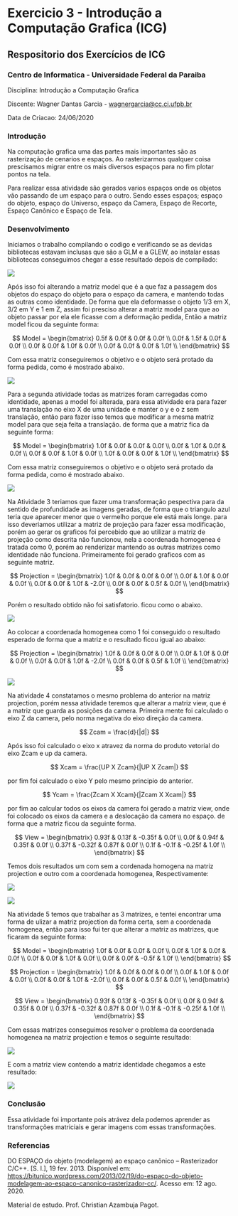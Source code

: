 # **Exercicio 3 - Introdução a Computação Grafica (ICG)**

## Respositorio dos Exercícios de ICG

### **Centro de Informatica - Universidade Federal da Paraiba**

 Disciplina: Introdução a Computação Grafica

 Discente: Wagner Dantas Garcia - wagnergarcia@cc.ci.ufpb.br

 Data de Criacao: 24/06/2020

### **Introdução**

Na computação grafica uma das partes mais importantes são as rasterização de cenarios e espaços.
Ao rasterizarmos qualquer coisa prescisamos migrar entre os mais diversos espaços para no fim plotar pontos na tela.

Para realizar essa atividade são gerados varios espaços onde os objetos vão passando de um espaço para o outro. Sendo esses espaços; espaço do objeto, espaço do Universo, espaço da Camera, Espaço de Recorte, Espaço Canônico e Espaço de Tela.

### **Desenvolvimento**



Iniciamos o trabalho compilando o codigo e verificando se as devidas bibliotecas estavam inclusas que são a GLM e a GLEW, ao instalar essas bibliotecas conseguimos chegar a esse resultado depois de compilado:

![](Imagem/Imagem1.png)

Após isso foi alterando a matriz model que é a que faz a passagem dos objetos do espaço do objeto para o espaço da camera, e mantendo todas as outras como identidade. De forma que ela deformasse o objeto 1/3 em X, 3/2 em Y e 1 em Z, assim foi presciso alterar a matriz model para que ao objeto passar por ela ele ficasse com a deformação pedida, Então a matriz model ficou da seguinte forma: 

$$
Model = 
\begin{bmatrix}
    0.5f    &   0.0f    &   0.0f            &   0.0f \\
    0.0f    &   1.5f    &   0.0f            &   0.0f \\
    0.0f    &   0.0f    &   1.0f            &   0.0f \\
    0.0f    &   0.0f    &   0.0f            &   1.0f \\
\end{bmatrix}
$$

Com essa matriz conseguiremos o objetivo e o objeto será protado da forma pedida, como é mostrado abaixo.

![](Imagem/Exercicio1.png)

Para a segunda atividade todas as matrizes foram carregadas como identidade, apenas a model foi alterada, para essa atividade era para fazer uma translação no eixo X de uma unidade e manter o y e o z sem translação, então para fazer isso temos que modificar a mesma matriz model para que seja feita a translação. de forma que a matriz fica da seguinte forma:

$$
Model = 
\begin{bmatrix}
    1.0f    &   0.0f    &   0.0f            &   0.0f \\
    0.0f    &   1.0f    &   0.0f            &   0.0f \\
    0.0f    &   0.0f    &   1.0f            &   0.0f \\
    1.0f    &   0.0f    &   0.0f            &   1.0f \\
\end{bmatrix}
$$

Com essa matriz conseguiremos o objetivo e o objeto será protado da forma pedida, como é mostrado abaixo.

![](Imagem/Exercicio2.png)

Na Atividade 3 teriamos que fazer uma transformação pespectiva para da sentido de profundidade as imagens geradas, de forma que o triangulo azul teria que aparecer menor que o vermelho porque ele está mais longe. para isso deveriamos utilizar a matriz de projeção para fazer essa modificação, porém ao gerar os graficos foi percebido que ao utilizar a matriz de projeção como descrita não funcionou, nela a coordenada homogenea é tratada como 0, porém ao renderizar mantendo as outras matrizes como identidade não funciona. Primeiramente foi gerado graficos com as seguinte matriz. 

$$
Projection = 
\begin{bmatrix}
    1.0f    &   0.0f    &   0.0f            &   0.0f \\
    0.0f    &   1.0f    &   0.0f            &   0.0f \\
    0.0f    &   0.0f    &   1.0f            &  -2.0f \\
    0.0f    &   0.0f    &   0.5f            &   0.0f \\
\end{bmatrix}
$$

Porém o resultado obtido não foi satisfatorio. ficou como o abaixo.


![](Imagem/Exercicio3.png)

Ao colocar a coordenada homogenea como 1 foi conseguido o resultado esperado de forma que a matriz e o resultado ficou igual ao abaixo:

$$
Projection = 
\begin{bmatrix}
    1.0f    &   0.0f    &   0.0f            &   0.0f \\
    0.0f    &   1.0f    &   0.0f            &   0.0f \\
    0.0f    &   0.0f    &   1.0f            &  -2.0f \\
    0.0f    &   0.0f    &   0.5f            &   1.0f \\
\end{bmatrix}
$$

![](Imagem/Exercicio3_1.png)


Na atividade 4 constatamos o mesmo problema do anterior na matriz projection, porém nessa atividade teremos que alterar a matriz view, que é a matriz que guarda as posições da camera. Primeira mente foi calculado o eixo Z da camera, pelo norma negativa do eixo direção da camera.

$$
Zcam = \frac{d}{|d|}
$$

Após isso foi calculado o eixo x atravez da norma do produto vetorial do eixo Zcam e up da camera. 

$$
Xcam = \frac{UP X Zcam}{|UP X Zcam|}
$$

por fim foi calculado o eixo Y pelo mesmo principio do anterior.

$$
Ycam = \frac{Zcam X Xcam}{|Zcam X Xcam|}
$$

por fim ao calcular todos os eixos da camera foi gerado a matriz view, onde foi colocado os eixos da camera e a deslocação da camera no espaço. de forma que a matriz ficou da seguinte forma.

$$
View = 
\begin{bmatrix}
    0.93f   &   0.13f    &   -0.35f     &   0.0f \\
    0.0f    &   0.94f    &   0.35f      &   0.0f \\
    0.37f   &   -0.32f   &   0.87f      &   0.0f \\
    0.1f    &   -0.1f    &   -0.25f     &   1.0f \\
\end{bmatrix}
$$

Temos dois resultados um com sem a cordenada homogena na matriz projection e outro com a coordenada homogenea, Respectivamente:

![](Imagem/Exercicio4.png)

![](Imagem/Exercicio4_1.png)

Na atividade 5 temos que trabalhar as 3 matrizes, e tentei encontrar uma forma de ulizar a matriz projection da forma certa, sem a coordenada homogenea, então para isso fui ter que alterar a matriz as matrizes, que ficaram da seguinte forma:

$$
Model = 
\begin{bmatrix}
    1.0f    &   0.0f    &   0.0f            &   0.0f \\
    0.0f    &   1.0f    &   0.0f            &   0.0f \\
    0.0f    &   0.0f    &   1.0f            &   0.0f \\
    0.0f    &   0.0f    &   -0.5f            &   1.0f \\
\end{bmatrix}
$$

$$
Projection = 
\begin{bmatrix}
    1.0f    &   0.0f    &   0.0f            &   0.0f \\
    0.0f    &   1.0f    &   0.0f            &   0.0f \\
    0.0f    &   0.0f    &   1.0f            &  -2.0f \\
    0.0f    &   0.0f    &   0.5f            &   0.0f \\
\end{bmatrix}
$$

$$
View = 
\begin{bmatrix}
    0.93f   &   0.13f    &   -0.35f     &   0.0f \\
    0.0f    &   0.94f    &   0.35f      &   0.0f \\
    0.37f   &   -0.32f   &   0.87f      &   0.0f \\
    0.1f    &   -0.1f    &   -0.25f     &   1.0f \\
\end{bmatrix}
$$

Com essas matrizes conseguimos resolver o problema da coordenada homogenea na matriz projection e temos o seguinte resultado: 

![](Imagem/Exercicio5.png)

E com a matriz view contendo a matriz identidade chegamos a este resultado:

![](Imagem/Exercicio5_1.png)

### **Conclusão**

Essa atividade foi importante pois atrávez dela podemos aprender as transformações matriciais e gerar imagens com essas transformações. 

### **Referencias**

DO ESPAÇO do objeto (modelagem) ao espaço canônico – Rasterizador C/C++. [S. l.], 19 fev. 2013. Disponível em: https://bitunico.wordpress.com/2013/02/19/do-espaco-do-objeto-modelagem-ao-espaco-canonico-rasterizador-cc/. Acesso em: 12 ago. 2020.

Material de estudo. Prof. Christian Azambuja Pagot.